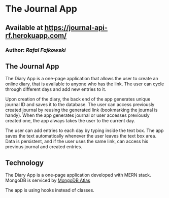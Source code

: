 # The Journal App
## Available at https://journal-api-rf.herokuapp.com/

### Author: *Rafal Fajkowski*

## The Journal App
The Diary App is a one-page application that allows the user to create an online diary, that is available to anyone who has the link. 
The user can cycle through different days and add new entries to it.

Upon creation of the diary, the back end of the app generates unique journal ID and saves it to the database. 
The user can access previously created journal by reusing the generated link (bookmarking the journal is handy).
When the app generates journal or user accesses previously created one, the app always takes the user to the current day.

The user can add entries to each day by typing inside the text box. The app saves the text automatically whenever the user leaves the text box area.
Data is persistent, and if the user uses the same link, can access his previous journal and created entries. 

## Technology
The Diary App is a one-page application developed with MERN stack. 
MongoDB is serviced by [MongoDB Atlas](https://www.mongodb.com/cloud/atlas)

The app is using hooks instead of classes.
